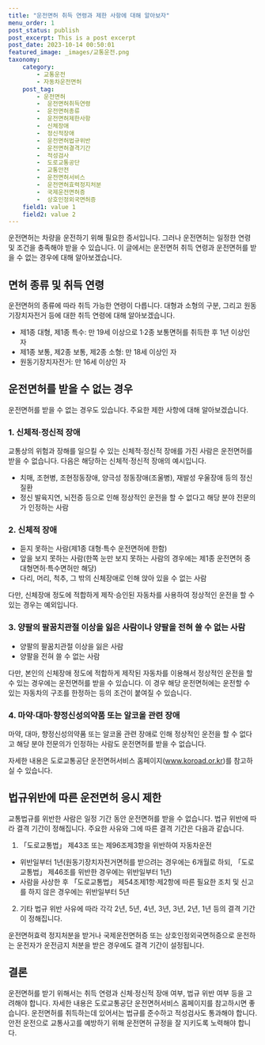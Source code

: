```yaml
---
title: "운전면허 취득 연령과 제한 사항에 대해 알아보자"
menu_order: 1
post_status: publish
post_excerpt: This is a post excerpt
post_date: 2023-10-14 00:50:01
featured_image: _images/교통운전.png
taxonomy:
    category:
        - 교통운전
        - 자동차운전면허
    post_tag:
        - 운전면허
        -  운전면허취득연령
        -  운전면허종류
        -  운전면허제한사항
        -  신체장애
        -  정신적장애
        -  운전면허법규위반
        -  운전면허결격기간
        -  적성검사
        -  도로교통공단
        -  교통안전
        -  운전면허서비스
        -  운전면허효력정지처분
        -  국제운전면허증
        -  상호인정외국면허증
    field1: value 1
    field2: value 2
---
```



운전면허는 차량을 운전하기 위해 필요한 증서입니다. 그러나 운전면허는 일정한 연령 및 조건을 충족해야 받을 수 있습니다. 이 글에서는 운전면허 취득 연령과 운전면허를 받을 수 없는 경우에 대해 알아보겠습니다.

## 면허 종류 및 취득 연령

운전면허의 종류에 따라 취득 가능한 연령이 다릅니다. 대형과 소형의 구분, 그리고 원동기장치자전거 등에 대한 취득 연령에 대해 알아보겠습니다.

- 제1종 대형, 제1종 특수: 만 19세 이상으로 1·2종 보통면허를 취득한 후 1년 이상인 자
- 제1종 보통, 제2종 보통, 제2종 소형: 만 18세 이상인 자
- 원동기장치자전거: 만 16세 이상인 자

## 운전면허를 받을 수 없는 경우

운전면허를 받을 수 없는 경우도 있습니다. 주요한 제한 사항에 대해 알아보겠습니다.

### 1. 신체적·정신적 장애

교통상의 위험과 장해를 일으킬 수 있는 신체적·정신적 장애를 가진 사람은 운전면허를 받을 수 없습니다. 다음은 해당하는 신체적·정신적 장애의 예시입니다.

- 치매, 조현병, 조현정동장애, 양극성 정동장애(조울병), 재발성 우울장애 등의 정신질환
- 정신 발육지연, 뇌전증 등으로 인해 정상적인 운전을 할 수 없다고 해당 분야 전문의가 인정하는 사람

### 2. 신체적 장애

- 듣지 못하는 사람(제1종 대형·특수 운전면허에 한함)
- 앞을 보지 못하는 사람(한쪽 눈만 보지 못하는 사람의 경우에는 제1종 운전면허 중 대형면허·특수면허만 해당)
- 다리, 머리, 척추, 그 밖의 신체장애로 인해 앉아 있을 수 없는 사람

다만, 신체장애 정도에 적합하게 제작·승인된 자동차를 사용하여 정상적인 운전을 할 수 있는 경우는 예외입니다.

### 3. 양팔의 팔꿈치관절 이상을 잃은 사람이나 양팔을 전혀 쓸 수 없는 사람

- 양팔의 팔꿈치관절 이상을 잃은 사람
- 양팔을 전혀 쓸 수 없는 사람

다만, 본인의 신체장애 정도에 적합하게 제작된 자동차를 이용해서 정상적인 운전을 할 수 있는 경우에는 운전면허를 받을 수 있습니다. 이 경우 해당 운전면허에는 운전할 수 있는 자동차의 구조를 한정하는 등의 조건이 붙여질 수 있습니다.

### 4. 마약·대마·향정신성의약품 또는 알코올 관련 장애

마약, 대마, 향정신성의약품 또는 알코올 관련 장애로 인해 정상적인 운전을 할 수 없다고 해당 분야 전문의가 인정하는 사람도 운전면허를 받을 수 없습니다.

자세한 내용은 도로교통공단 운전면허서비스 홈페이지(www.koroad.or.kr)를 참고하실 수 있습니다.

## 법규위반에 따른 운전면허 응시 제한

교통법규를 위반한 사람은 일정 기간 동안 운전면허를 받을 수 없습니다. 법규 위반에 따라 결격 기간이 정해집니다. 주요한 사유와 그에 따른 결격 기간은 다음과 같습니다.

1. 「도로교통법」 제43조 또는 제96조제3항을 위반하여 자동차운전
- 위반일부터 1년(원동기장치자전거면허를 받으려는 경우에는 6개월로 하되, 「도로교통법」 제46조를 위반한 경우에는 위반일부터 1년)
- 사람을 사상한 후 「도로교통법」 제54조제1항·제2항에 따른 필요한 조치 및 신고를 하지 않은 경우에는 위반일부터 5년

2. 기타 법규 위반 사유에 따라 각각 2년, 5년, 4년, 3년, 3년, 2년, 1년 등의 결격 기간이 정해집니다.

운전면허효력 정지처분을 받거나 국제운전면허증 또는 상호인정외국면허증으로 운전하는 운전자가 운전금지 처분을 받은 경우에도 결격 기간이 설정됩니다.

## 결론

운전면허를 받기 위해서는 취득 연령과 신체·정신적 장애 여부, 법규 위반 여부 등을 고려해야 합니다. 자세한 내용은 도로교통공단 운전면허서비스 홈페이지를 참고하시면 좋습니다. 운전면허를 취득하는데 있어서는 법규를 준수하고 적성검사도 통과해야 합니다. 안전 운전으로 교통사고를 예방하기 위해 운전면허 규정을 잘 지키도록 노력해야 합니다.


